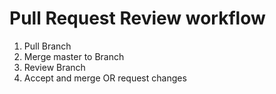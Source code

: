 # Pull Request Review workflow

1. Pull Branch
2. Merge master to Branch
3. Review Branch
4. Accept and merge OR request changes